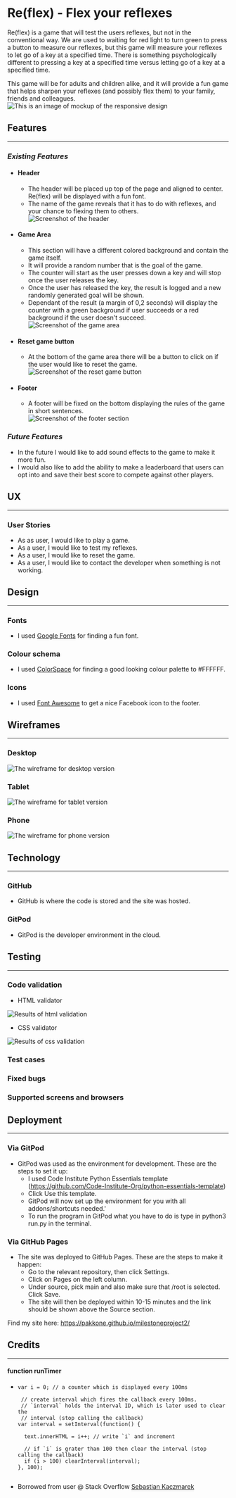 # Re(flex) - Flex your reflexes
Re(flex) is a game that will test the users reflexes, but not in the conventional way. We are used to waiting for red light to turn green to press a button to measure our reflexes, but this game will measure your reflexes to let go of a key at a specified time. There is something psychologically different to pressing a key at a specified time versus letting go of a key at a specified time. 

This game will be for adults and children alike, and it will provide a fun game that helps sharpen your reflexes (and possibly flex them) to your family, friends and colleagues.<br>
![This is an image of mockup of the responsive design](assets/images/responsive_mockup.png)

## Features
<hr>

### ___Existing Features___
 - #### __Header__
   - The header will be placed up top of the page and aligned to center. Re(flex) will be displayed with a fun font.
   - The name of the game reveals that it has to do with reflexes, and your chance to flexing them to others.<br>
   ![Screenshot of the header](assets/images/header.png)

 - #### __Game Area__
   - This section will have a different colored background and contain the game itself.
   - It will provide a random number that is the goal of the game.
   - The counter will start as the user presses down a key and will stop once the user releases the key.
   - Once the user has released the key, the result is logged and a new randomly generated goal will be shown.
   - Dependant of the result (a margin of 0,2 seconds) will display the counter with a green background if user succeeds or a red background if the user doesn't succeed.<br>
   ![Screenshot of the game area](assets/images/game_area.png)

 - #### __Reset game button__
   - At the bottom of the game area there will be a button to click on if the user would like to reset the game.<br>
   ![Screenshot of the reset game button](assets/images/reset_button.png)

 - #### __Footer__
   - A footer will be fixed on the bottom displaying the rules of the game in short sentences.<br>
   ![Screenshot of the footer section](assets/images/footer.png)

### ___Future Features___
- In the future I would like to add sound effects to the game to make it more fun.
- I would also like to add the ability to make a leaderboard that users can opt into and save their best score to compete against other players.

## UX
<hr>

### __User Stories__
 - As as user, I would like to play a game.
 - As a user, I would like to test my reflexes.
 - As a user, I would like to reset the game.
 - As a user, I would like to contact the developer when something is not working.

## Design
<hr>

### __Fonts__
 - I used [Google Fonts](https://fonts.google.com/) for finding a fun font.

### __Colour schema__
 - I used [ColorSpace](https://mycolor.space/?hex=%23FFFFFF&sub=1) for finding a good looking colour palette to #FFFFFF.

### __Icons__
 - I used [Font Awesome](https://fontawesome.com/) to get a nice Facebook icon to the footer.

## Wireframes
<hr>

### __Desktop__
![The wireframe for desktop version](assets/images/Desktop.png)

### __Tablet__
![The wireframe for tablet version](assets/images/Tablet.png)

### __Phone__
![The wireframe for phone version](assets/images/Phone.png)

## Technology
<hr>

### __GitHub__
- GitHub is where the code is stored and the site was hosted.

### __GitPod__
- GitPod is the developer environment in the cloud.

## Testing
<hr>

### __Code validation__
- HTML validator<br>

![Results of html validation](assets/images/html_validator.png)
- CSS validator<br>

![Results of css validation](assets/images/css_validator.png)

### __Test cases__

### __Fixed bugs__

### __Supported screens and browsers__

## Deployment
<hr>

### __Via GitPod__
- GitPod was used as the environment for development. These are the steps to set it up:
  - I used Code Institute Python Essentials template (https://github.com/Code-Institute-Org/python-essentials-template)
  - Click Use this template.
  - GitPod will now set up the environment for you with all addons/shortcuts needed.'
  - To run the program in GitPod what you have to do is type in python3 run.py in the terminal.

### __Via GitHub Pages__
- The site was deployed to GitHub Pages. These are the steps to make it happen:
  - Go to the relevant repository, then click Settings.
  - Click on Pages on the left column.
  - Under source, pick main and also make sure that /root is selected. Click Save.
  - The site will then be deployed within 10-15 minutes and the link should be shown above the Source section.

Find my site here: https://pakkone.github.io/milestoneproject2/

## Credits
<hr>

#### function runTimer
- ```function runTimer() {
  var i = 0; // a counter which is displayed every 100ms

   // create interval which fires the callback every 100ms.
   // `interval` holds the interval ID, which is later used to clear the
   // interval (stop calling the callback)
  var interval = setInterval(function() { 

    text.innerHTML = i++; // write `i` and increment
    
    // if `i` is grater than 100 then clear the interval (stop calling the callback)
    if (i > 100) clearInterval(interval);
  }, 100);


- Borrowed from user @ Stack Overflow [Sebastian Kaczmarek](https://stackoverflow.com/a/58652144)